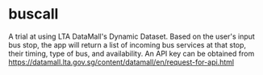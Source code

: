 # buscall
A trial at using LTA DataMall's Dynamic Dataset. 
Based on the user's input bus stop, the app will return a list of incoming bus services at that stop, their timing, type of bus, and availability. 
An API key can be obtained from https://datamall.lta.gov.sg/content/datamall/en/request-for-api.html
